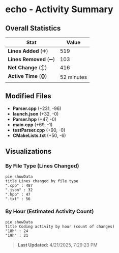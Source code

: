 # echo - Activity Summary 

## Overall Statistics

| Stat                   | Value                                                             |
| ---------------------- | ----------------------------------------------------------------- |
| **Lines Added** (➕)   | 519                                          |
| **Lines Removed** (➖) | 103                                        |
| **Net Change** (↕)    | 416                |
| **Active Time** (⌚)   | 52 minutes |


## Modified Files
- **Parser.cpp** (+231, -96)
- **launch.json** (+32, -0)
- **Parser.hpp** (+47, -0)
- **main.cpp** (+69, -1)
- **testParser.cpp** (+90, -0)
- **CMakeLists.txt** (+50, -6)

## Visualizations

### By File Type (Lines Changed)

```mermaid
pie showData
title Lines changed by file type
".cpp" : 487
".json" : 32
".hpp" : 47
".txt" : 56
```

### By Hour (Estimated Activity Count)

```mermaid
pie showData
title Coding activity by hour (count of changes)
"18h" : 24
"19h" : 21
```


> **Last Updated:** 4/21/2025, 7:29:23 PM